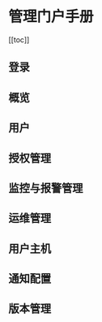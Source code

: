 # **管理门户手册**
[[toc]]
## **登录**
<!-- @include: ./login/login.md -->
## **概览**
<!-- @include: ./dashboard/language-switch.md -->
<!-- @include: ./dashboard/profile.md -->
<!-- @include: ./dashboard/logout.md -->
## **用户**
<!-- @include: ./user/tenant.md -->
<!-- @include: ./user/user.md -->
<!-- @include: ./user/ak-sk.md -->
<!-- @include: ./user/sso-config.md -->
## **授权管理**
<!-- @include: ./license/license-list.md -->
## **监控与报警管理**
<!-- @include: ./monitor/system-monitor.md -->
<!-- @include: ./monitor/alarm.md -->
<!-- @include: ./monitor/notification.md -->
<!-- @include: ./monitor/alerts.md -->
## **运维管理**
<!-- @include: ./operations/audit-logs.md -->
<!-- @include: ./operations/task-management.md -->
<!-- @include: ./operations/download-logs.md -->
## **用户主机**
<!-- @include: ./user-host/dr.md -->
<!-- @include: ./user-host/migration.md -->
## **通知配置**
<!-- @include: ./notification/email.md -->
<!-- @include: ./notification/mfa.md -->
<!-- @include: ./notification/sms.md -->
<!-- @include: ./notification/webhook.md -->
## **版本管理**
<!-- @include: ./versions/modules.md -->